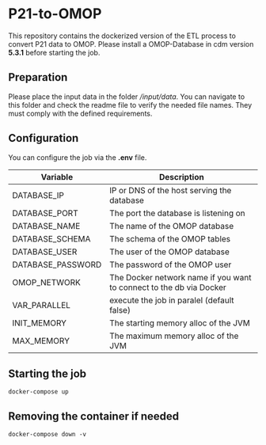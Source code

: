 # P21-to-OMOP

This repository contains the dockerized version of the ETL process to convert P21 data to OMOP. Please install a OMOP-Database in cdm version **5.3.1** before starting the job.

## Preparation ##

Please place the input data in the folder */input/data*. You can navigate to this folder and check the readme file to verify the needed file names. They must comply with the defined requirements.

## Configuration ##

You can configure the job via the **.env** file.

| Variable          | Description                                   |
| -----------       | -------                                       |
| DATABASE_IP       | IP or DNS of the host serving the database    |
| DATABASE_PORT     | The port the database is listening on         |
| DATABASE_NAME     | The name of the OMOP database                 |
| DATABASE_SCHEMA   | The schema of the OMOP tables                 |
| DATABASE_USER     | The user of the OMOP database                 |
| DATABASE_PASSWORD | The password of the OMOP user                 |
| OMOP_NETWORK      | The Docker network name if you want to connect to the db via Docker |
| VAR_PARALLEL      | execute the job in paralel (default false)    |
| INIT_MEMORY       | The starting memory alloc of the JVM          |
| MAX_MEMORY 	    | The maximum memory alloc of the JVM           |


## Starting the job ##

`docker-compose up`

## Removing the container if needed ##

`docker-compose down -v`

